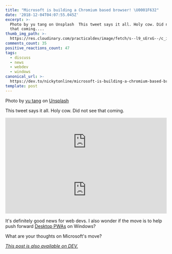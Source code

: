 ```yaml
---
title: "Microsoft is building a Chromium based browser! \U0001F632"
date: '2018-12-04T04:07:55.045Z'
excerpt: >-
  Photo by yu tang on Unsplash  This tweet says it all. Holy cow. Did not see
  that coming....
thumb_img_path: >-
  https://res.cloudinary.com/practicaldev/image/fetch/s--l9_sErxG--/c_imagga_scale,f_auto,fl_progressive,h_420,q_auto,w_1000/https://thepracticaldev.s3.amazonaws.com/i/p09ju49ekcwpgi77vgs4.jpg
comments_count: 35
positive_reactions_count: 47
tags:
  - discuss
  - news
  - webdev
  - windows
canonical_url: >-
  https://dev.to/nickytonline/microsoft-is-building-a-chromium-based-browser-2nca
template: post
---
```



Photo by [yu tang](https://unsplash.com/@tangyu) on [Unsplash](https://unsplash.com)

This tweet says it all. Holy cow. Did not see that coming.


<iframe class="liquidTag" src="https://dev.to/embed/twitter?args=1069803607170695169" style="border: 0; width: 100%;"></iframe>


<iframe class="liquidTag" src="https://dev.to/embed/twitter?args=1069762090708160513" style="border: 0; width: 100%;"></iframe>


It's definitely good news for web devs. I also wonder if the move is to help push forward [Desktop PWAs](https://medium.com/dailyjs/goodbye-electron-hello-desktop-pwas-f316b8f39882) on Windows?

What are your thoughts on Microsoft's move?

*[This post is also available on DEV.](https://dev.to/nickytonline/microsoft-is-building-a-chromium-based-browser-2nca)*


<script>
const parent = document.getElementsByTagName('head')[0];
const script = document.createElement('script');
script.type = 'text/javascript';
script.src = 'https://cdnjs.cloudflare.com/ajax/libs/iframe-resizer/4.1.1/iframeResizer.min.js';
script.charset = 'utf-8';
script.onload = function() {
    window.iFrameResize({}, '.liquidTag');
};
parent.appendChild(script);
</script>    
